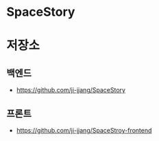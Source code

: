 # SpaceStory

# 저장소
## 백엔드 
- https://github.com/ji-jjang/SpaceStory

## 프론트
- https://github.com/ji-jjang/SpaceStroy-frontend
